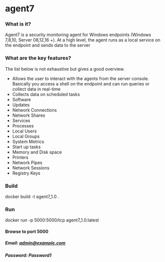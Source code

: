 # agent7

### What is it?
Agent7 is a security monitoring agent for Windows endpoints (Windows 7,8,10, Server 08,12,16 +). At a high level, the agent runs as a local service on the endpoint and sends data to the server

### What are the key features?
The list below is not exhaustive but gives a good overview.   
+ Allows the user to interact with the agents from the server console. Basically you access a shell on the endpoint and can run queries or collect data in real-time  
+ Collects data on scheduled tasks  
+ Software  
+ Updates  
+ Network Connections  
+ Network Shares  
+ Services  
+ Processes  
+ Local Users  
+ Local Groups  
+ System Metrics  
+ Start up tasks  
+ Memory and Disk space  
+ Printers  
+ Network Pipes  
+ Network Sessions  
+ Registry Keys  



### Build
docker build -t agent7_1.0 .

### Run
docker run -p 5000:5000/tcp agent7_1.0:latest

#### Browse to port 5000
##### Email: admin@example.com
##### Password: Password1 

